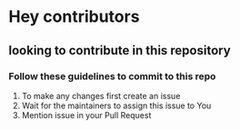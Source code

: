 # Hey contributors
## looking to contribute in this repository
### Follow these guidelines to commit to this repo

1. To make any changes first create an issue
2. Wait for the maintainers to assign this issue to You
3. Mention issue in your Pull Request
